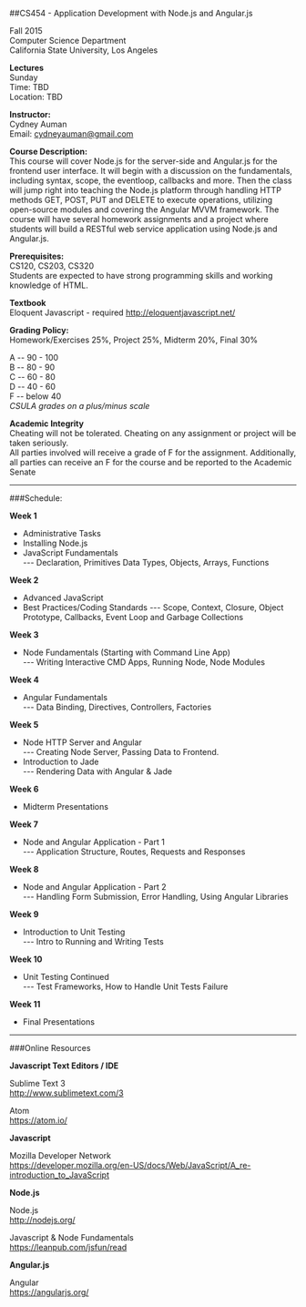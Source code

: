 ##CS454 - Application Development with Node.js and Angular.js


Fall 2015 <br/>
Computer Science Department <br/>
California State University, Los Angeles


**Lectures** <br/>
Sunday <br/>
Time: TBD <br/>
Location: TBD


**Instructor:** <br/>
Cydney Auman <br/>
Email: cydneyauman@gmail.com


**Course Description:** <br/>
This course will cover Node.js for the server-side and Angular.js for the frontend user interface. It will begin with a discussion on the fundamentals, including syntax, scope, the eventloop, callbacks and more. Then the class will jump right into teaching the Node.js platform through handling HTTP methods GET, POST, PUT and DELETE to execute operations, utilizing open-source modules and covering the Angular MVVM framework.  The course will have several homework assignments and a project where students will build a RESTful web service application using Node.js and Angular.js.

**Prerequisites:** <br/>
CS120, CS203, CS320 <br/>
Students are expected to have strong programming skills and working knowledge of HTML.

**Textbook** <br/>
Eloquent Javascript - required
http://eloquentjavascript.net/

**Grading Policy:** <br/>
Homework/Exercises 25%, Project 25%, Midterm 20%, Final 30%

A -- 90 - 100 <br/>
B -- 80 - 90 <br/>
C -- 60 - 80 <br/>
D -- 40 - 60 <br/>
F -- below 40 <br/>
*CSULA grades on a plus/minus scale*

**Academic Integrity** <br/>
Cheating will not be tolerated. Cheating on any assignment or project will be taken seriously.  
All parties involved will receive a grade of F for the assignment.  Additionally, all parties can receive an F for the course and be reported to the Academic Senate

<hr/>

###Schedule:

**Week 1**

 - Administrative Tasks <br/>
 - Installing Node.js <br/>
 - JavaScript Fundamentals <br/>
 --- Declaration, Primitives Data Types, Objects, Arrays, Functions

**Week 2**

 - Advanced JavaScript <br/>
 - Best Practices/Coding Standards 
 --- Scope, Context, Closure, Object Prototype, Callbacks, Event Loop and Garbage Collections

**Week 3**

 - Node Fundamentals (Starting with Command Line App) <br/>
--- Writing Interactive CMD Apps, Running Node, Node Modules

**Week 4**

- Angular Fundamentals <br/>
--- Data Binding, Directives, Controllers, Factories

**Week 5**

- Node HTTP Server and Angular <br/>
--- Creating Node Server, Passing Data to Frontend.
- Introduction to Jade <br/>
--- Rendering Data with Angular & Jade

**Week 6**

- Midterm Presentations

**Week 7**

- Node and Angular Application -  Part 1 <br/>
--- Application Structure, Routes, Requests and Responses

**Week 8**

- Node and Angular Application - Part 2 <br/>
--- Handling Form Submission, Error Handling, Using Angular Libraries

**Week 9**

- Introduction to Unit Testing <br/>
--- Intro to Running and Writing Tests

**Week 10**

- Unit Testing Continued <br/>
--- Test Frameworks, How to Handle Unit Tests Failure

**Week 11**

- Final Presentations

<hr/>
###Online Resources

**Javascript Text Editors / IDE**

Sublime Text 3 <br/>
http://www.sublimetext.com/3

Atom <br/>
https://atom.io/

**Javascript**

Mozilla Developer Network <br/>
https://developer.mozilla.org/en-US/docs/Web/JavaScript/A_re-introduction_to_JavaScript


**Node.js**

Node.js <br/>
http://nodejs.org/

Javascript & Node Fundamentals <br/>
https://leanpub.com/jsfun/read


**Angular.js**

Angular <br/>
https://angularjs.org/
